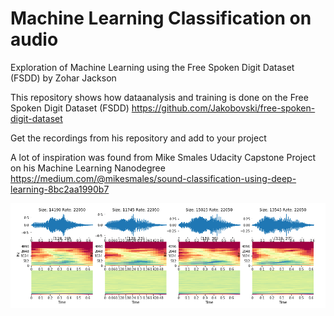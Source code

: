 # Machine Learning Classification on audio
Exploration of Machine Learning using the Free Spoken Digit Dataset (FSDD) by Zohar Jackson

This repository shows how dataanalysis and training is done on the Free Spoken Digit Dataset (FSDD)
https://github.com/Jakobovski/free-spoken-digit-dataset

Get the recordings from his repository and add to your project

A lot of inspiration was found from Mike Smales Udacity Capstone Project on his Machine Learning Nanodegree
https://medium.com/@mikesmales/sound-classification-using-deep-learning-8bc2aa1990b7

![Analysis](Analysis.png)
